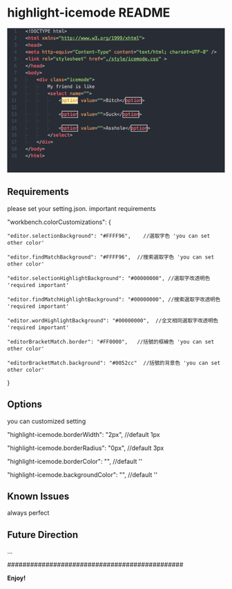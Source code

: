 # highlight-icemode README

![screencast](images/show.gif)


## Requirements
please set your setting.json. important requirements

 "workbench.colorCustomizations": {

    "editor.selectionBackground": "#FFFF96",    //選取字色 'you can set other color'

    "editor.findMatchBackground": "#FFFF96",  //搜索選取字色 'you can set other color'

    "editor.selectionHighlightBackground": "#00000000", //選取字改透明色  'required important'

    "editor.findMatchHighlightBackground": "#00000000", //搜索選取字改透明色 'required important'

    "editor.wordHighlightBackground": "#00000000",  //全文相同選取字改透明色 'required important'

    "editorBracketMatch.border": "#FF0000",   //括號的框線色 'you can set other color'

    "editorBracketMatch.background": "#0052cc"  //括號的背景色 'you can set other color'
}

## Options 
you can customized setting

"highlight-icemode.borderWidth": "2px",     //default 1px

"highlight-icemode.borderRadius": "0px",    //default 3px

"highlight-icemode.borderColor": "",        //default ''

"highlight-icemode.backgroundColor": "",    //default ''


## Known Issues

always perfect

## Future Direction

...


##############################################

**Enjoy!**
